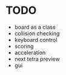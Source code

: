# TODO
* board as a class
* collision checking
* keyboard control
* scoring
* acceleration
* next tetra preview
* gui

